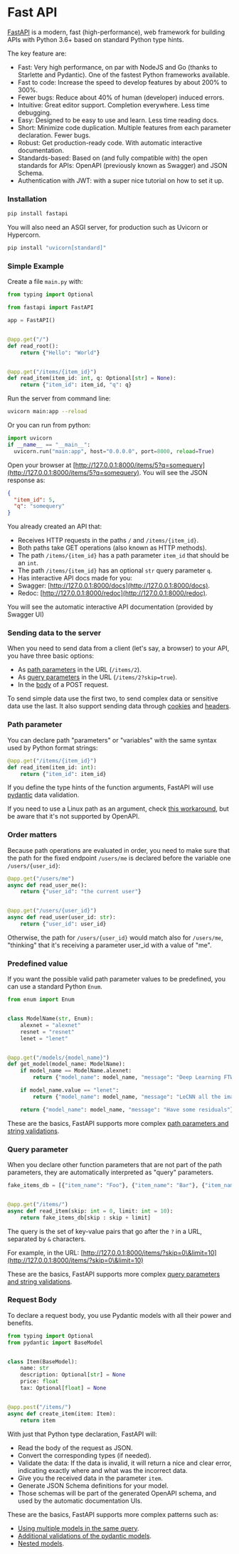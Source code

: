 # Fast API

[FastAPI](https://fastapi.tiangolo.com/) is a modern, fast (high-performance), web framework for building APIs with Python 3.6+ based on standard Python type hints.

The key feature are:

* Fast: Very high performance, on par with NodeJS and Go (thanks to Starlette and Pydantic). One of the fastest Python frameworks available.
* Fast to code: Increase the speed to develop features by about 200% to 300%.
* Fewer bugs: Reduce about 40% of human (developer) induced errors.
* Intuitive: Great editor support. Completion everywhere. Less time debugging.
* Easy: Designed to be easy to use and learn. Less time reading docs.
* Short: Minimize code duplication. Multiple features from each parameter declaration. Fewer bugs.
* Robust: Get production-ready code. With automatic interactive documentation.
* Standards-based: Based on (and fully compatible with) the open standards for APIs: OpenAPI (previously known as Swagger) and JSON Schema.
* Authentication with JWT: with a super nice tutorial on how to set it up.

### Installation

```bash
pip install fastapi
```

You will also need an ASGI server, for production such as Uvicorn or Hypercorn.

```bash
pip install "uvicorn[standard]"
```

### Simple Example

Create a file `main.py` with:

```python
from typing import Optional

from fastapi import FastAPI

app = FastAPI()


@app.get("/")
def read_root():
    return {"Hello": "World"}


@app.get("/items/{item_id}")
def read_item(item_id: int, q: Optional[str] = None):
    return {"item_id": item_id, "q": q}

```

Run the server from command line:

```bash
uvicorn main:app --reload
```

Or you can run from python:

```python
import uvicorn
if __name__ == "__main__":
  uvicorn.run("main:app", host="0.0.0.0", port=8000, reload=True)
```

Open your browser at [http://127.0.0.1:8000/items/5?q=somequery](http://127.0.0.1:8000/items/5?q=somequery). You will see the JSON response as:

```json
{
  "item_id": 5,
  "q": "somequery"
}
```

You already created an API that:

* Receives HTTP requests in the paths `/` and `/items/{item_id}`.
* Both paths take GET operations (also known as HTTP methods).
* The path `/items/{item_id}` has a path parameter `item_id` that should be an `int`.
* The path `/items/{item_id}` has an optional `str` query parameter `q`.
* Has interactive API docs made for you:
* Swagger: [http://127.0.0.1:8000/docs](http://127.0.0.1:8000/docs).
* Redoc: [http://127.0.0.1:8000/redoc](http://127.0.0.1:8000/redoc).

You will see the automatic interactive API documentation (provided by Swagger UI)

### Sending data to the server

When you need to send data from a client (let's say, a browser) to your API, you have three basic options:

* As [path parameters](https://lyz-code.github.io/blue-book/fastapi/#path-parameters) in the URL (`/items/2`).
* As [query parameters](https://lyz-code.github.io/blue-book/fastapi/#query-parameters) in the URL (`/items/2?skip=true`).
* In the [body](https://lyz-code.github.io/blue-book/fastapi/#body-requests) of a POST request.

To send simple data use the first two, to send complex data or sensitive data use the last. It also support sending data through [cookies](https://fastapi.tiangolo.com/tutorial/cookie-params/) and [headers](https://fastapi.tiangolo.com/tutorial/header-params/).

### Path parameter

You can declare path "parameters" or "variables" with the same syntax used by Python format strings:

```python
@app.get("/items/{item_id}")
def read_item(item_id: int):
    return {"item_id": item_id}
```

If you define the type hints of the function arguments, FastAPI will use [pydantic](https://lyz-code.github.io/blue-book/coding/python/pydantic/) data validation.

If you need to use a Linux path as an argument, check [this workaround](https://fastapi.tiangolo.com/tutorial/path-params/#path-parameters-containing-paths), but be aware that it's not supported by OpenAPI.

### Order matters

Because path operations are evaluated in order, you need to make sure that the path for the fixed endpoint `/users/me` is declared before the variable one `/users/{user_id}`:

```python
@app.get("/users/me")
async def read_user_me():
    return {"user_id": "the current user"}


@app.get("/users/{user_id}")
async def read_user(user_id: str):
    return {"user_id": user_id}
```

Otherwise, the path for `/users/{user_id}` would match also for `/users/me`, "thinking" that it's receiving a parameter user\_id with a value of "me".

### Predefined value

If you want the possible valid path parameter values to be predefined, you can use a standard Python `Enum`.

```python
from enum import Enum


class ModelName(str, Enum):
    alexnet = "alexnet"
    resnet = "resnet"
    lenet = "lenet"


@app.get("/models/{model_name}")
def get_model(model_name: ModelName):
    if model_name == ModelName.alexnet:
        return {"model_name": model_name, "message": "Deep Learning FTW!"}

    if model_name.value == "lenet":
        return {"model_name": model_name, "message": "LeCNN all the images"}

    return {"model_name": model_name, "message": "Have some residuals"}
```

These are the basics, FastAPI supports more complex [path parameters and string validations](https://fastapi.tiangolo.com/tutorial/path-params-numeric-validations/).

### Query parameter

When you declare other function parameters that are not part of the path parameters, they are automatically interpreted as "query" parameters.

```python
fake_items_db = [{"item_name": "Foo"}, {"item_name": "Bar"}, {"item_name": "Baz"}]


@app.get("/items/")
async def read_item(skip: int = 0, limit: int = 10):
    return fake_items_db[skip : skip + limit]
```

The query is the set of key-value pairs that go after the `?` in a URL, separated by `&` characters.

For example, in the URL: [http://127.0.0.1:8000/items/?skip=0\&limit=10](http://127.0.0.1:8000/items/?skip=0\&limit=10)

These are the basics, FastAPI supports more complex [query parameters and string validations](https://fastapi.tiangolo.com/tutorial/query-params-str-validations/).

### Request Body

To declare a request body, you use Pydantic models with all their power and benefits.

```python
from typing import Optional
from pydantic import BaseModel


class Item(BaseModel):
    name: str
    description: Optional[str] = None
    price: float
    tax: Optional[float] = None


@app.post("/items/")
async def create_item(item: Item):
    return item
```

With just that Python type declaration, FastAPI will:

* Read the body of the request as JSON.
* Convert the corresponding types (if needed).
* Validate the data: If the data is invalid, it will return a nice and clear error, indicating exactly where and what was the incorrect data.
* Give you the received data in the parameter `item`.
* Generate JSON Schema definitions for your model.
* Those schemas will be part of the generated OpenAPI schema, and used by the automatic documentation UIs.

These are the basics, FastAPI supports more complex patterns such as:

* [Using multiple models in the same query](https://fastapi.tiangolo.com/tutorial/body-multiple-params/).
* [Additional validations of the pydantic models](https://fastapi.tiangolo.com/tutorial/body-fields/).
* [Nested models](https://fastapi.tiangolo.com/tutorial/body-nested-models/).
